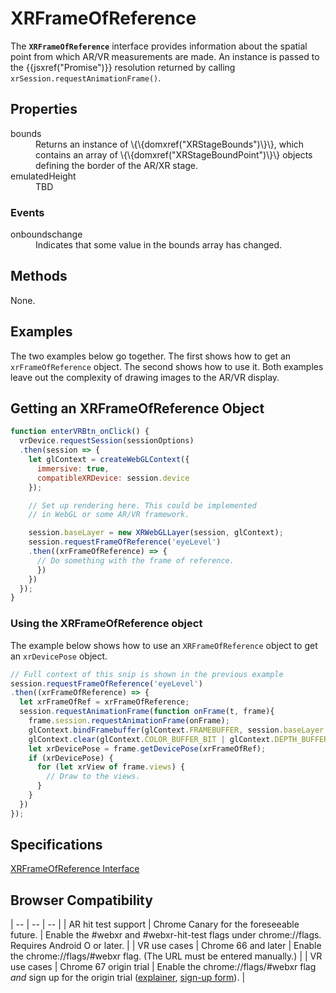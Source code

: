 # XRFrameOfReference

The **`XRFrameOfReference`** interface provides information about the spatial point from which AR/VR measurements are made. An instance is passed to the \{\{jsxref("Promise")\}\} resolution returned by calling `xrSession.requestAnimationFrame()`.

## Properties

<dl>
  <dt>bounds</dt>
  <dd>Returns an instance of \{\{domxref("XRStageBounds")\}\}, which contains an array of \{\{domxref("XRStageBoundPoint")\}\} objects defining the border of the AR/XR stage.</dd>
  <dt>emulatedHeight</dt>
  <dd>TBD</dd>
</dl>

### Events

<dl>
  <dt>onboundschange</dt>
  <dd>Indicates that some value in the bounds array has changed.</dd>
</dl>

## Methods

None.

## Examples

The two examples below go together. The first shows how to get an `xrFrameOfReference` object. The second shows how to use it. Both examples leave out the complexity of drawing images to the AR/VR display.

## Getting an XRFrameOfReference Object

```javascript
function enterVRBtn_onClick() {
  vrDevice.requestSession(sessionOptions)
  .then(session => {
    let glContext = createWebGLContext({
      immersive: true,
      compatibleXRDevice: session.device
    });

    // Set up rendering here. This could be implemented
    // in WebGL or some AR/VR framework.

    session.baseLayer = new XRWebGLLayer(session, glContext);
    session.requestFrameOfReference('eyeLevel')
    .then((xrFrameOfReference) => {
      // Do something with the frame of reference.
      })
    })
  });
}
```

### Using the XRFrameOfReference object

The example below shows how to use an `XRFrameOfReference` object to get an `xrDevicePose` object.

```javascript
// Full context of this snip is shown in the previous example
session.requestFrameOfReference('eyeLevel')
.then((xrFrameOfReference) => {
  let xrFrameOfRef = xrFrameOfReference;
  session.requestAnimationFrame(function onFrame(t, frame){
    frame.session.requestAnimationFrame(onFrame);
    glContext.bindFramebuffer(glContext.FRAMEBUFFER, session.baseLayer.framebuffer);
    glContext.clear(glContext.COLOR_BUFFER_BIT | glContext.DEPTH_BUFFER_BIT);
    let xrDevicePose = frame.getDevicePose(xrFrameOfRef);
    if (xrDevicePose) {
      for (let xrView of frame.views) {
        // Draw to the views.
      }
    }
  })
});
```

## Specifications

[XRFrameOfReference Interface](https://immersive-web.github.io/webxr/spec/latest/#xrframeofreference-interface)

## Browser Compatibility

| -- | -- | -- |
| AR hit test support | Chrome Canary for the foreseeable future. | Enable the #webxr and #webxr-hit-test flags under chrome://flags. Requires Android O or later. |
| VR use cases | Chrome 66 and later | Enable the chrome://flags/#webxr flag. (The URL must be entered manually.) |
| VR use cases | Chrome 67 origin trial | Enable the chrome://flags/#webxr flag *and* sign up for the origin trial ([explainer](https://github.com/GoogleChrome/OriginTrials/blob/gh-pages/developer-guide.md), [sign-up form](http://bit.ly/OriginTrialSignup)). |
